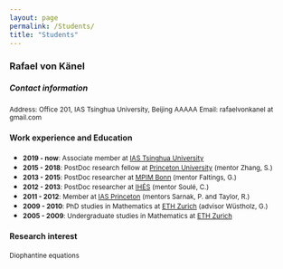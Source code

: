 ```yaml
---
layout: page
permalink: /Students/
title: "Students"
---
```


### Rafael von K&auml;nel

##### Contact information

<small>Address: Office 201, IAS Tsinghua University, Beijing  AAAAA
Email: rafaelvonkanel at gmail.com</small>

#### Work experience and Education
- <small>**2019 - now**: Associate member at [IAS Tsinghua University](https://www.ias.tsinghua.edu.cn/en/)</small>
- <small>**2015 - 2018**: PostDoc research fellow at [Princeton University](https://www.math.princeton.edu/) (mentor Zhang, S.)</small>
- <small>**2013 - 2015**: PostDoc researcher at [MPIM Bonn](https://www.mpim-bonn.mpg.de/) (mentor Faltings, G.)</small>
- <small>**2012 - 2013**: PostDoc researcher at [IH&Eacute;S](https://www.ihes.fr/en/) (mentor Soul&eacute;, C.)</small>
- <small>**2011 - 2012**: Member at [IAS Princeton](https://www.ias.edu/math) (mentors Sarnak, P. and Taylor, R.)</small>
- <small>**2009 - 2010**: PhD studies in Mathematics at [ETH Zurich](https://math.ethz.ch/) (advisor W&uuml;stholz, G.)</small>
- <small>**2005 - 2009**: Undergraduate studies in Mathematics at [ETH Zurich](https://math.ethz.ch/)</small> 

####  Research interest
<small>Diophantine equations</small>



